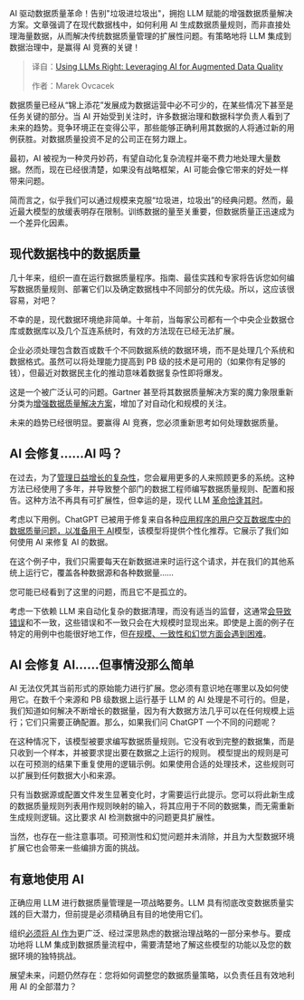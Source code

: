 <!--
title: 正确使用LLM：利用AI增强数据质量
cover: https://cdn.thenewstack.io/media/2025/05/27e80697-mohammad-rahmani-1bnqvgzuy0u-unsplash-scaled.jpg
summary: AI 驱动数据质量革命！告别"垃圾进垃圾出"，拥抱 LLM 赋能的增强数据质量解决方案。文章强调了在现代数据栈中，如何利用 AI 生成数据质量规则，而非直接处理海量数据，从而解决传统数据质量管理的扩展性问题。有策略地将 LLM 集成到数据治理中，是赢得 AI 竞赛的关键！
-->

AI 驱动数据质量革命！告别"垃圾进垃圾出"，拥抱 LLM 赋能的增强数据质量解决方案。文章强调了在现代数据栈中，如何利用 AI 生成数据质量规则，而非直接处理海量数据，从而解决传统数据质量管理的扩展性问题。有策略地将 LLM 集成到数据治理中，是赢得 AI 竞赛的关键！

> 译自：[Using LLMs Right: Leveraging AI for Augmented Data Quality](https://thenewstack.io/using-llms-right-leveraging-ai-for-augmented-data-quality/)
> 
> 作者：Marek Ovcacek

数据质量已经从“锦上添花”发展成为数据运营中必不可少的，在某些情况下甚至是任务关键的部分。当 AI 开始受到关注时，许多数据治理和数据科学负责人看到了未来的趋势。竞争环境正在变得公平，那些能够正确利用其数据的人将通过新的用例获胜。对数据质量投资不足的公司正在努力跟上。

最初，AI 被视为一种灵丹妙药，有望自动化复杂流程并毫不费力地处理大量数据。然而，现在已经很清楚，如果没有战略框架，AI 可能会像它带来的好处一样带来问题。

简而言之，似乎我们可以通过规模来克服“垃圾进，垃圾出”的经典问题。然而，最近最大模型的放缓表明存在限制。训练数据的量至关重要，但数据质量正迅速成为一个差异化因素。

## 现代数据栈中的数据质量

几十年来，组织一直在运行数据质量程序。指南、最佳实践和专家将告诉您如何编写数据质量规则、部署它们以及确定数据栈中不同部分的优先级。所以，这应该很容易，对吧？

不幸的是，现代数据环境绝非简单。十年前，当每家公司都有一个中央企业数据仓库或数据库以及几个互连系统时，有效的方法现在已经无法扩展。

企业必须处理包含数百或数千个不同数据系统的数据环境，而不是处理几个系统和数据格式。虽然可以将处理能力提高到 PB 级的技术是可用的（如果你有足够的钱），但最近对数据民主化的推动意味着数据复杂性即将爆发。

这是一个被广泛认可的问题。Gartner 甚至将其数据质量解决方案的魔力象限重新分类为[增强数据质量解决方案](https://www.gartner.com/en/documents/6246519)，增加了对自动化和规模的关注。

未来的趋势已经很明显。要赢得 AI 竞赛，您必须重新思考如何处理数据质量。

## AI 会修复……AI 吗？

在过去，为了[管理日益增长的复杂性](https://thenewstack.io/managing-complexity-and-avoiding-chaos-in-digital-operations/)，您会雇用更多的人来照顾更多的系统。这种方法已经使用了多年，并导致整个部门的数据工程师编写数据质量规则、配置和报告。这种方法不再具有可扩展性，但幸运的是，现代 LLM [革命恰逢其时](https://thenewstack.io/2024-streaming-roadmap-navigating-the-real-time-revolution/)。

考虑以下用例。ChatGPT 已被用于修复来自各种[应用程序的用户交互数据库中的数据质量问题，以准备用于 AI](https://thenewstack.io/real-time-ai-apps-using-apache-flink-for-model-inference/)模型，该模型将提供个性化推荐。它展示了我们如何使用 AI 来修复 AI 的数据。

在这个例子中，我们只需要每天在新数据进来时运行这个请求，并在我们的其他系统上运行它，覆盖各种数据源和各种数据量……

您可能已经看到了这里的问题，而且它不是孤立的。

考虑一下依赖 LLM 来自动化复杂的数据清理，而没有适当的监督，这通常[会导致错误](https://thenewstack.io/red-hat-human-error-a-leading-cause-of-kubernetes-security-mishaps/)和不一致，这些错误和不一致只会在大规模时显现出来。即使是上面的例子在特定的用例中也能很好地工作，但[在规模、一致性和幻觉方面会遇到困难](https://thenewstack.io/case-study-how-lacework-scaled-data-streaming-with-redpanda/)。

## AI 会修复 AI……但事情没那么简单

AI 无法仅凭其当前形式的原始能力进行扩展。您必须有意识地在哪里以及如何使用它。在数千个来源和 PB 级数据上运行基于 LLM 的 AI 处理是不可行的。但是，我们知道如何解决不断增长的数据量，因为有大数据方法几乎可以在任何规模上运行；它们只需要正确配置。那么，如果我们问 ChatGPT 一个不同的问题呢？

在这种情况下，该模型被要求编写数据质量规则。它没有收到完整的数据集，而是只收到一个样本，并被要求提出要在数据之上运行的规则。
模型提出的规则是可以在可预测的结果下重复使用的逻辑示例。如果使用合适的处理技术，这些规则可以扩展到任何数据大小和来源。

只有当数据源或配置文件发生显著变化时，才需要运行此提示。您可以将此新生成的数据质量规则列表用作规则映射的输入，将其应用于不同的数据集，而无需重新生成规则逻辑。这比要求 AI 检测数据中的问题更具扩展性。

当然，也存在一些注意事项。可预测性和幻觉问题并未消除，并且为大型数据环境扩展它也会带来一些编排方面的挑战。

## 有意地使用 AI

正确应用 LLM 进行数据质量管理是一项战略要务。LLM 具有彻底改变数据质量实践的巨大潜力，但前提是必须精确且有目的地使用它们。

组织[必须将 AI 作为](https://thenewstack.io/building-privacy-aware-ai-software-with-vector-databases/)更广泛、经过深思熟虑的数据治理战略的一部分来参与。要成功地将 LLM 集成到数据质量流程中，需要清楚地了解这些模型的功能以及您的数据环境的独特挑战。

展望未来，问题仍然存在：您将如何调整您的数据质量策略，以负责任且有效地利用 AI 的全部潜力？